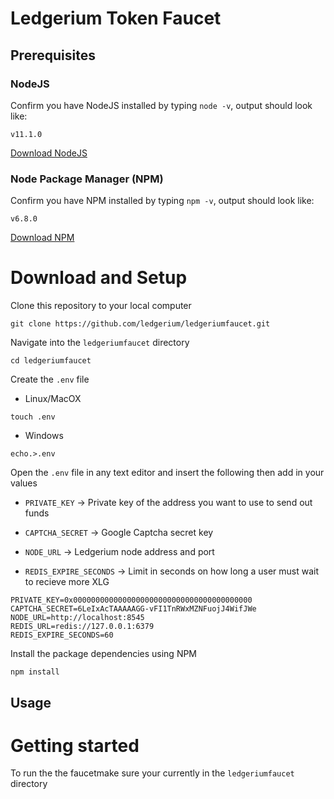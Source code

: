 # Ledgerium Token Faucet

## Prerequisites
### NodeJS
Confirm you have NodeJS installed by typing `node -v`, output should look like:

```
v11.1.0
```

[Download NodeJS](https://nodejs.org/en/)

### Node Package Manager (NPM)
Confirm you have NPM installed by typing `npm -v`, output should look like:

```
v6.8.0
```

[Download NPM](https://www.npmjs.com/get-npm)


# Download and Setup
Clone this repository to your local computer
```
git clone https://github.com/ledgerium/ledgeriumfaucet.git
```

Navigate into the `ledgeriumfaucet` directory
```
cd ledgeriumfaucet
```

Create the `.env` file

* Linux/MacOX
```
touch .env
```
* Windows
```
echo.>.env
```
Open the `.env` file in any text editor and insert the following then add in your values

* `PRIVATE_KEY` -> Private key of the address you want to use to send out funds

* `CAPTCHA_SECRET` -> Google Captcha secret key

* `NODE_URL` -> Ledgerium node address and port

* `REDIS_EXPIRE_SECONDS` -> Limit in seconds on how long a user must wait to recieve more XLG

```
PRIVATE_KEY=0x0000000000000000000000000000000000000000
CAPTCHA_SECRET=6LeIxAcTAAAAAGG-vFI1TnRWxMZNFuojJ4WifJWe
NODE_URL=http://localhost:8545
REDIS_URL=redis://127.0.0.1:6379
REDIS_EXPIRE_SECONDS=60
```

Install the package dependencies using NPM
```
npm install
```

## Usage

# Getting started

To run the the faucetmake sure your currently in the `ledgeriumfaucet` directory


